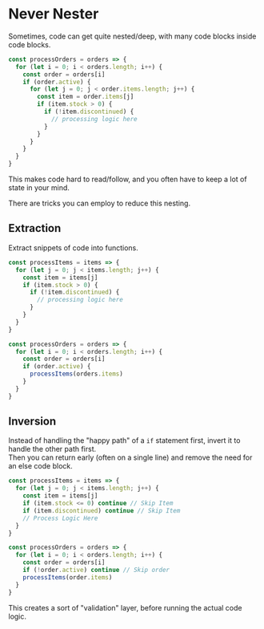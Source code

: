 # Never Nester

Sometimes, code can get quite nested/deep,
with many code blocks inside code blocks.

```javascript
const processOrders = orders => {
  for (let i = 0; i < orders.length; i++) {
    const order = orders[i]
    if (order.active) {
      for (let j = 0; j < order.items.length; j++) {
        const item = order.items[j]
        if (item.stock > 0) {
          if (!item.discontinued) {
            // processing logic here
          }
        }
      }
    }
  }
}
```

This makes code hard to read/follow, and you often have to keep a lot of state in your mind.

There are tricks you can employ to reduce this nesting.

## Extraction

Extract snippets of code into functions.

```javascript
const processItems = items => {
  for (let j = 0; j < items.length; j++) {
    const item = items[j]
    if (item.stock > 0) {
      if (!item.discontinued) {
        // processing logic here
      }
    }
  }
}

const processOrders = orders => {
  for (let i = 0; i < orders.length; i++) {
    const order = orders[i]
    if (order.active) {
      processItems(orders.items)
    }
  }
}
```

## Inversion

Instead of handling the "happy path" of a `if` statement first,
invert it to handle the other path first.  
Then you can return early (often on a single line) and remove the need for an else code block.

```javascript
const processItems = items => {
  for (let j = 0; j < items.length; j++) {
    const item = items[j]
    if (item.stock <= 0) continue // Skip Item
    if (item.discontinued) continue // Skip Item
    // Process Logic Here
  }
}

const processOrders = orders => {
  for (let i = 0; i < orders.length; i++) {
    const order = orders[i]
    if (!order.active) continue // Skip order
    processItems(order.items)
  }
}
```

This creates a sort of "validation" layer, before running the actual code logic.